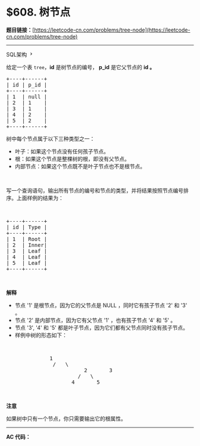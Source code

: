 # $608. 树节点

**题目链接：**[https://leetcode-cn.com/problems/tree-node](https://leetcode-cn.com/problems/tree-node)

---

<div class="content__1Y2H">
 <div class="sql-schema-wrapper__1jqS">
  <a class="sql-schema-link__1VAC">SQL架构
   <svg viewbox="0 0 24 24" width="1em" height="1em" class="css-1lc17o4-icon">
    <path fill-rule="evenodd" d="M10 6L8.59 7.41 13.17 12l-4.58 4.59L10 18l6-6z"></path>
   </svg></a>
 </div>
 <div class="notranslate">
  <p>给定一个表&nbsp;<code>tree</code>，<strong>id</strong> 是树节点的编号，&nbsp;<strong>p_id</strong>&nbsp;是它父节点的&nbsp;<strong>id 。</strong></p> 
  <pre class="language-text">+----+------+
| id | p_id |
+----+------+
| 1  | null |
| 2  | 1    |
| 3  | 1    |
| 4  | 2    |
| 5  | 2    |
+----+------+</pre> 
  <p>树中每个节点属于以下三种类型之一：</p> 
  <ul> 
   <li>叶子：如果这个节点没有任何孩子节点。</li> 
   <li>根：如果这个节点是整棵树的根，即没有父节点。</li> 
   <li>内部节点：如果这个节点既不是叶子节点也不是根节点。</li> 
  </ul> 
  <p>&nbsp;</p> 
  <p>写一个查询语句，输出所有节点的编号和节点的类型，并将结果按照节点编号排序。上面样例的结果为：</p> 
  <p>&nbsp;</p> 
  <pre class="language-text">+----+------+
| id | Type |
+----+------+
| 1  | Root |
| 2  | Inner|
| 3  | Leaf |
| 4  | Leaf |
| 5  | Leaf |
+----+------+
</pre> 
  <p>&nbsp;</p> 
  <p><strong>解释</strong></p> 
  <ul> 
   <li>节点 '1' 是根节点，因为它的父节点是 NULL ，同时它有孩子节点 '2' 和 '3' 。</li> 
   <li>节点 '2' 是内部节点，因为它有父节点 '1' ，也有孩子节点 '4' 和 '5' 。</li> 
   <li>节点 '3', '4' 和 '5' 都是叶子节点，因为它们都有父节点同时没有孩子节点。</li> 
   <li>样例中树的形态如下： <p>&nbsp;</p> <pre class="language-text">			  1
			/   \
                      2       3
                    /   \
                  4       5
</pre> <p>&nbsp;</p> </li> 
  </ul> 
  <p><strong>注意</strong></p> 
  <p>如果树中只有一个节点，你只需要输出它的根属性。</p> 
 </div>
</div>

---

**AC 代码：**

```java

```